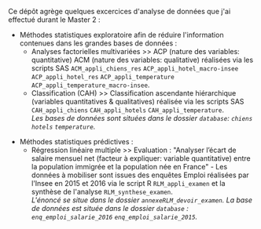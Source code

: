 Ce dépôt agrège quelques excercices d'analyse de données que j'ai effectué durant le Master 2 :
<ul>
  <li> Méthodes statistiques exploratoire afin de réduire l'information contenues dans les grandes bases de données :
    <ul>
      <li> Analyses factorielles multivariées >> ACP (nature des variables: quantitative) ACM (nature des variables: qualitative) réalisées via les scripts SAS <code>ACM_appli_chiens_res</code> <code>ACP_appli_hotel_macro-insee</code> 		 
      <code>ACP_appli_hotel_res</code> <code>ACP_appli_temperature</code> <code>ACP_appli_temperature_macro-insee</code>.</li>
    </ul>
    <ul>
      <li> Classification (CAH) >> Classification ascendante hiérarchique (variables quantitatives & qualitatives) réalisée via les scripts SAS <code>CAH_appli_chiens</code> <code>CAH_appli_hotels</code> <code>CAH_appli_temperature</code>.
      <br><em> Les bases de données sont situées dans le dossier <code>database</code>: <code>chiens</code> <code>hotels</code> <code>temperature</code>.</em></li>
    </ul>
  </li>
</ul>
<ul>
  <li> Méthodes statistiques prédictives :
    <ul>  
      <li> Régression linéaire multiple >> Evaluation : "Analyser l’écart de salaire mensuel net (facteur à expliquer: variable quantitative) entre la population immigrée et la population née en 
      France" - Les données à mobiliser sont issues des enquêtes Emploi réalisées par l’Insee en 2015 et 2016 via le script R <code>RLM_appli_examen</code> et la synthèse de l'analyse <code>RLM_synthese_examen</code>. <br>
      <em> L'énoncé se situe dans le dossier <code>annexe</code><code>RLM_devoir_examen</code>.</em>
      <em> La base de données est située dans le dossier <code>database</code> : <code>enq_emploi_salarie_2016</code> <code>enq_emploi_salarie_2015</code>.</em></li>
    </ul>
  </li>
</ul>
